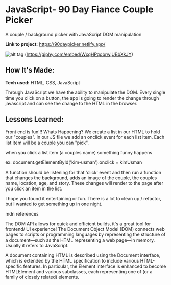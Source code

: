 
# JavaScript- 90 Day Fiance Couple Picker
A couple / background picker with JavaScript DOM manipulation

**Link to project:** https://90daypicker.netlify.app/

![alt tag](https://user-images.githubusercontent.com/47239035/155676336-1ffe32c3-43b0-4331-ba55-d4b460954764.png)
(https://giphy.com/embed/WxqHPqobrwjUBbXkJY)
## How It's Made:

**Tech used:** HTML, CSS, JavaScript 

Through JavaScript we have the ability to manipulate the DOM. Every single time you click on a button, the app is going to render the change through javascript and can see the change to the HTML in the browser.

## Lessons Learned:
Front end is fun!!!
Whats Happening? We create a list in our HTML to hold our "couples".
In our JS file we add an onclick event for each list item.
Each list item will be a couple you can "pick".

when you click a list item (a couples name) something funny happens

ex: document.getElementById('kim-usman').onclick = kimUsman 

A function should be listening for that 'click' event and then run a function that changes the background, adds an image of the couple, the couples name, location, age, and story. These changes will render to the page after you click an item in the list.

I hope you found it entertaining or fun. There is a lot to clean up / refactor, but I wanted to get something up in one night.

mdn references 

The DOM API allows for  quick and efficient builds, it's a great tool for frontend/ UI experience!
The Document Object Model (DOM) connects web pages to scripts or programming languages by representing the structure of a document—such as the HTML representing a web page—in memory. Usually it refers to JavaScript.

A document containing HTML is described using the Document interface, which is extended by the HTML specification to include various HTML-specific features. In particular, the Element interface is enhanced to become HTMLElement and various subclasses, each representing one of (or a family of closely related) elements.






